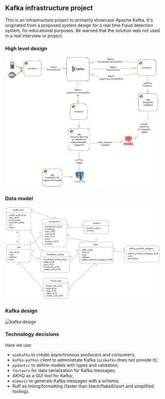 ## Kafka infrastructure project

This is an infrastructure project to primarily showcase Apache Kafka. It's originated
from a proposed system design for a real time fraud detection system, for educational
purposes. Be warned that the solution was not used in a real interview or project.

### High level design

![high level design](highleveldesign.png)

### Data model

![data model](datamodel.png)

### Kafka design

![kafka design](kafkadesign.png)

### Technology decisions

Here we use:

- `aiokafka` to create asynchronous producers and consumers;
- `kafka-python` client to administrate Kafka (`aiokafka` does not provide it);
- `pydantic` to define models with types and validation;
- `fastavro` for data serialization for Kafka messages;
- AKHQ as a GUI tool for Kafka;
- `mimesis` to generate Kafka messages with a schema;
- Ruff as linting/formatting (faster than black/flake8/isort and simplified tooling).
